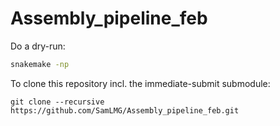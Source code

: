 # Assembly_pipeline_feb

Do a dry-run:
```bash
snakemake -np
```

To clone this repository incl. the immediate-submit submodule:

```
git clone --recursive https://github.com/SamLMG/Assembly_pipeline_feb.git
```
